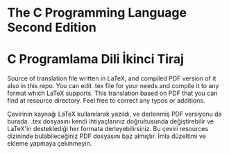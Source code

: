 # The C Programming Language Second Edition
# C Programlama Dili İkinci Tiraj
Source of translation file written in LaTeX, and compiled PDF version of it also in this repo. You can edit .tex file for your needs and compile it to any format which LaTeX supports. This translation based on PDF that you can find at resource directory. Feel free to correct any typos or additions.

Çevirinin kaynağı LaTeX kullanılarak yazıldı, ve derlenmiş PDF versiyonu da burada. .tex dosyasını kendi ihtiyaçlarınız doğrultusunda değiştirebilir ve LaTeX'in desteklediği her formata derleyebilirsiniz. Bu çeviri resources dizininde bulabileceğiniz PDF dosyasını baz almıştır. İmla düzeltimi ve ekleme yapmaya çekinmeyin.

